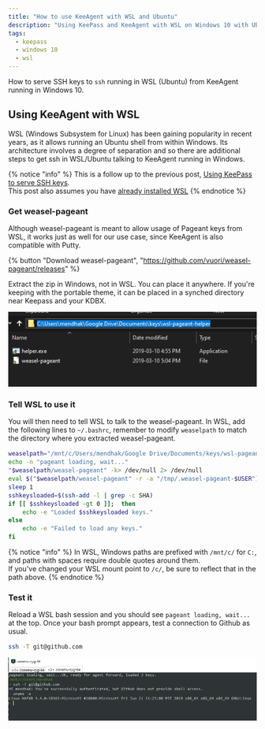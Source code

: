```yaml
---
title: "How to use KeeAgent with WSL and Ubuntu"
description: "Using KeePass and KeeAgent with WSL on Windows 10 with Ubuntu"
tags:
  - keepass
  - windows 10
  - wsl
---
```


How to serve SSH keys to `ssh` running in WSL (Ubuntu) from KeeAgent running in Windows 10. 


## Using KeeAgent with WSL

WSL (Windows Subsystem for Linux) has been gaining popularity in recent years, as it allows running an Ubuntu shell from within Windows.  Its architecture involves a degree of separation and so  there are additional steps to get ssh in WSL/Ubuntu talking to KeeAgent running in Windows. 


{% notice "info" %}
This is a follow up to the previous post, [Using KeePass to serve SSH keys](/posts/2019-07-28-keepass-and-keeagent-setup.md).  
This post also assumes you have [already installed WSL](https://docs.microsoft.com/en-us/windows/wsl/install-win10) 
{% endnotice %}


### Get weasel-pageant

Although weasel-pageant is meant to allow usage of Pageant keys from WSL, it works just as well for our use case, since KeeAgent is also compatible with Putty. 

{% button "Download weasel-pageant", "https://github.com/vuori/weasel-pageant/releases" %}

Extract the zip in Windows, not in WSL.  You can place it anywhere.  If you're keeping with the portable theme, it can be placed in a synched directory near Keepass and your KDBX.   

![KeeAgent downloaded](/assets/images/keepass-ssh/keepass-ssh-key-11.png)

### Tell WSL to use it

You will then need to tell WSL to talk to the weasel-pageant.  In WSL, add the following lines to `~/.bashrc`, remember to modify `weaselpath` to match the directory where you extracted weasel-pageant. 


```bash
weaselpath="/mnt/c/Users/mendhak/Google Drive/Documents/keys/wsl-pageant-helper/"
echo -n "pageant loading, wait..."
"$weaselpath/weasel-pageant" -k> /dev/null 2> /dev/null
eval $("$weaselpath/weasel-pageant" -r -a "/tmp/.weasel-pageant-$USER")> /dev/null 2> /dev/null
sleep 1
sshkeysloaded=$(ssh-add -l | grep -c SHA)
if [[ $sshkeysloaded -gt 0 ]];  then
    echo -e "Loaded $sshkeysloaded keys."
else
    echo -e "Failed to load any keys."
fi
```

{% notice "info" %}
In WSL, Windows paths are prefixed with `/mnt/c/` for `C:`, and paths with spaces require double quotes around them.  
If you've changed your WSL mount point to `/c/`, be sure to reflect that in the path above.
{% endnotice %}

### Test it

Reload a WSL bash session and you should see `pageant loading, wait...` at the top.  Once your bash prompt appears, test a connection to Github as usual. 

```bash
ssh -T git@github.com
```


![Testing Keeagent](/assets/images/keepass-ssh/keepass-ssh-key-12.png)
